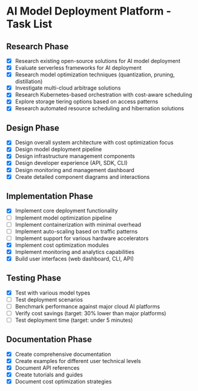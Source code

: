 # AI Model Deployment Platform - Task List

## Research Phase
- [x] Research existing open-source solutions for AI model deployment
- [x] Evaluate serverless frameworks for AI deployment
- [x] Research model optimization techniques (quantization, pruning, distillation)
- [x] Investigate multi-cloud arbitrage solutions
- [x] Research Kubernetes-based orchestration with cost-aware scheduling
- [x] Explore storage tiering options based on access patterns
- [x] Research automated resource scheduling and hibernation solutions

## Design Phase
- [x] Design overall system architecture with cost optimization focus
- [x] Design model deployment pipeline
- [x] Design infrastructure management components
- [x] Design developer experience (API, SDK, CLI)
- [x] Design monitoring and management dashboard
- [x] Create detailed component diagrams and interactions

## Implementation Phase
- [x] Implement core deployment functionality
- [ ] Implement model optimization pipeline
- [ ] Implement containerization with minimal overhead
- [ ] Implement auto-scaling based on traffic patterns
- [ ] Implement support for various hardware accelerators
- [x] Implement cost optimization modules
- [x] Implement monitoring and analytics capabilities
- [x] Build user interfaces (web dashboard, CLI, API)

## Testing Phase
- [x] Test with various model types
- [ ] Test deployment scenarios
- [ ] Benchmark performance against major cloud AI platforms
- [ ] Verify cost savings (target: 30% lower than major platforms)
- [ ] Test deployment time (target: under 5 minutes)

## Documentation Phase
- [x] Create comprehensive documentation
- [x] Create examples for different user technical levels
- [x] Document API references
- [x] Create tutorials and guides
- [x] Document cost optimization strategies
